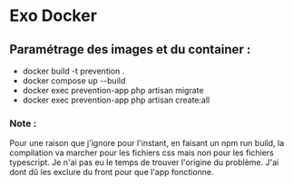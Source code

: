 # Exo Docker

## Paramétrage des images et du container : 

- docker build -t prevention .
- docker compose up --build
- docker exec prevention-app php artisan migrate
- docker exec prevention-app php artisan create:all


### Note : 
Pour une raison que j'ignore pour l'instant, en faisant un npm run build, la compilation va marcher pour les fichiers css mais non pour les fichiers typescript. Je n'ai pas eu le temps de trouver l'origine du problème. J'ai dont dû les exclure du front pour que l'app fonctionne.

<!-- # Prevention

The project, codenamed ACP, consists of the development of a SaaS service for training driving professionals.

## First installation of the project

This section covers the first installation of the project, including the setup of various components and dependencies.

### installation of LARAVEL

`composer create-project laravel/laravel`  

### installation of BREEZE
Authentication starter kit

`php artisan breeze:install`

### installation of VUE

`npm install vue@latest vue-router@4`

### installation of TYPE SCRIPT

`npm add typescript`

### installation of DEBUGBAR

`composer require barryvdh/laravel-debugbar --dev`

from the projet : https://github.com/barryvdh/laravel-debugbar.git

### installation LARAVEL IDE HELPER GENERATOR  

`composer require --dev barryvdh/laravel-ide-helper`

from the projet : https://github.com/barryvdh/laravel-ide-helper.git



## Project Installation in Development Environment

This section describes the steps required to install the project in a development environment. It is important to note that the project uses a Gitflow architecture for better organization. This means that development is done on a dedicated branch and production updates are merged onto another branch.  

#### Clone the project on develop branch

`git clone https://gitlab.com/mobility-service-provider/prestations/acp/prevention/-/tree/develop`

#### Install the composer dependencies

`composer install`

#### Create the .env file and configure database access for mariadb

`DB_CONNECTION=mysql`  
`DB_HOST=127.0.0.1`  
`DB_PORT=3306`  
`DB_DATABASE=prevention`  
`DB_USERNAME=`  
`DB_PASSWORD=`

#### Create the database ACPreventionDB by running the sql command

`CREATE DATABASE prevention;`

#### Run the migrations to create the database tables

`php artisan migrate`

#### Run actual data

`php artisan create:all`  

This command launches all the commands to add the data to the database

Simple command can be issued like this

`php artisan create:objects`

With one of the following parameters:  `vehicles`, `users`, `themes`, `roles`, `progress`, `offers`, `evaluations`, `criteria`, `courses`, `companies`,`features`,`centers`.


#### Generate test objects

`php artisan db:seed` 

this will run all test objects 

#### Generate a unique application key

`php artisan key:generate`

#### Install Vite

`npm install -g vite`

#### Run the project in development mode on port: 5173

`npm run dev`

#### Start the local server on port:8000

`php artisan serve`

Now Server running on http://127.0.0.1:8000


 -->
